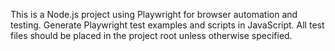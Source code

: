 <!-- Use this file to provide workspace-specific custom instructions to Copilot. For more details, visit https://code.visualstudio.com/docs/copilot/copilot-customization#_use-a-githubcopilotinstructionsmd-file -->

This is a Node.js project using Playwright for browser automation and testing. Generate Playwright test examples and scripts in JavaScript. All test files should be placed in the project root unless otherwise specified.
